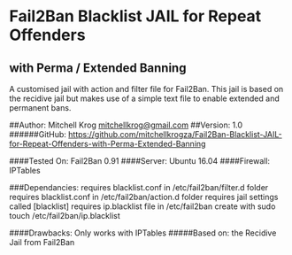 # Fail2Ban Blacklist JAIL for Repeat Offenders
## with Perma / Extended Banning

A customised jail with action and filter file for Fail2Ban. 
This jail is based on the recidive jail but makes use of a simple 
text file to enable extended and permanent bans.

##Author: Mitchell Krog <mitchellkrog@gmail.com>
##Version: 1.0
######GitHub: https://github.com/mitchellkrogza/Fail2Ban-Blacklist-JAIL-for-Repeat-Offenders-with-Perma-Extended-Banning

####Tested On: Fail2Ban 0.91
####Server: Ubuntu 16.04
####Firewall: IPTables

###Dependancies: 
				requires blacklist.conf in /etc/fail2ban/filter.d folder
				requires blacklist.conf in /etc/fail2ban/action.d folder
				requires jail settings called [blacklist]
				requires ip.blacklist file in /etc/fail2ban
				create with sudo touch /etc/fail2ban/ip.blacklist

 ####Drawbacks: Only works with IPTables
 #####Based on: the Recidive Jail from Fail2Ban
